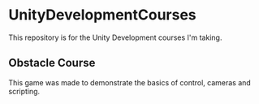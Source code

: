 # UnityDevelopmentCourses
This repository is for the Unity Development courses I'm taking.

## Obstacle Course

This game was made to demonstrate the basics of control, cameras and scripting.